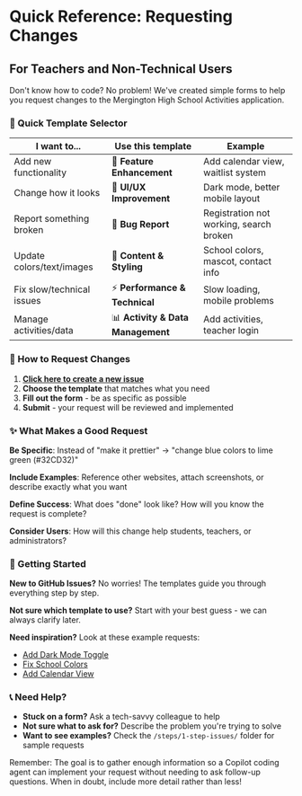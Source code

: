 # Quick Reference: Requesting Changes

## For Teachers and Non-Technical Users

Don't know how to code? No problem! We've created simple forms to help you request changes to the Mergington High School Activities application.

### 🎯 Quick Template Selector

| I want to... | Use this template | Example |
|--------------|------------------|---------|
| Add new functionality | 🚀 **Feature Enhancement** | Add calendar view, waitlist system |
| Change how it looks | 🎨 **UI/UX Improvement** | Dark mode, better mobile layout |
| Report something broken | 🐛 **Bug Report** | Registration not working, search broken |
| Update colors/text/images | 📝 **Content & Styling** | School colors, mascot, contact info |
| Fix slow/technical issues | ⚡ **Performance & Technical** | Slow loading, mobile problems |
| Manage activities/data | 📊 **Activity & Data Management** | Add activities, teacher login |

### 📝 How to Request Changes

1. **[Click here to create a new issue](../../issues/new/choose)**
2. **Choose the template** that matches what you need
3. **Fill out the form** - be as specific as possible
4. **Submit** - your request will be reviewed and implemented

### ✨ What Makes a Good Request

**Be Specific**: Instead of "make it prettier" → "change blue colors to lime green (#32CD32)"

**Include Examples**: Reference other websites, attach screenshots, or describe exactly what you want

**Define Success**: What does "done" look like? How will you know the request is complete?

**Consider Users**: How will this change help students, teachers, or administrators?

### 🚀 Getting Started

**New to GitHub Issues?** No worries! The templates guide you through everything step by step.

**Not sure which template to use?** Start with your best guess - we can always clarify later.

**Need inspiration?** Look at these example requests:

- [Add Dark Mode Toggle](../steps/1-step-issues/enhancement/3.2-dark-mode.md)
- [Fix School Colors](../steps/1-step-issues/bug/school-pride.md)  
- [Add Calendar View](../steps/1-step-issues/enhancement/4.1-calendar-view.md)

### 📞 Need Help?

- **Stuck on a form?** Ask a tech-savvy colleague to help
- **Not sure what to ask for?** Describe the problem you're trying to solve
- **Want to see examples?** Check the `/steps/1-step-issues/` folder for sample requests

Remember: The goal is to gather enough information so a Copilot coding agent can implement your request without needing to ask follow-up questions. When in doubt, include more detail rather than less!
